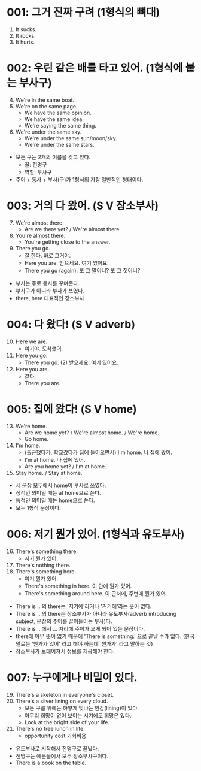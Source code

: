 
# 001: 그거 진짜 구려 (1형식의 뼈대)

1. It sucks.
2. It rocks.
3. It hurts.

# 002: 우린 같은 배를 타고 있어. (1형식에 붙는 부사구)

4. We're in the same boat.
5. We're on the same page.
   - We have the same opinion.
   - We have the same idea.
   - We're saying the same thing.
6. We're under the same sky.
   - We're under the same sun/moon/sky.
   - We're under the same stars.

- 모든 구는 2개의 이름을 갖고 있다.
  - 꼴: 전명구
  - 역할: 부사구
- 주어 + 동사 + 부사(구)가 1형식의 가장 일반적인 형태이다.

# 003: 거의 다 왔어. (S V 장소부사)

7. We're almost there.
   - Are we there yet? / We're almost there.
8. You're almost there.
   - You're getting close to the answer.
9. There you go.
   - 잘 한다. 바로 그거야.
   - Here you are. 받으세요. 여기 있어요.
   - There you go (again). 또 그 말이니? 또 그 짓이니?

- 부사는 주로 동사를 꾸며준다.
- 부사구가 아니라 부사가 쓰였다.
- there, here 대표적인 장소부사

# 004: 다 왔다! (S V adverb)

10. Here we are.
    - 여기야. 도착했어.
11. Here you go.
    - There you go. (2) 받으세요. 여기 있어요.
12. Here you are.
    - 같다.
	- There you are.

# 005: 집에 왔다! (S V home)

13. We're home.
    - Are we home yet? / We're almost home. / We're home.
	- Go home.
14. I'm home.
    - (출근했다가, 학교갔다가 집에 들어오면서) I'm home. 나 집에 왔어.
	- I'm at home. 나 집에 있어.
	- Are you home yet? / I'm at home.
15. Stay home. / Stay at home.

- 세 문장 모두에서 home이 부사로 쓰였다.
- 정적인 의미일 때는 at home으로 쓴다.
- 동적인 의미일 때는 home으로 쓴다.
- 모두 1형식 문장이다.

# 006: 저기 뭔가 있어. (1형식과 유도부사)

16. There's something there.
    - 저기 뭔가 있어.
17. There's nothing there.
18. There's something here.
    - 여기 뭔가 있어.
    - There's something in here. 이 안에 뭔가 있어.
    - There's something around here. 이 근처에, 주변에 뭔가 있어.

- There is ...의 there는 '저기에'라거나 '거기에'라는 뜻이 없다.
- There is ...의 there는 장소부사가 아니라 유도부사(adverb introducing subject, 문장의 주어를 끌어들이는 부사)다.
- There is ...에서 ... 자리에 주어가 오게 되어 있는 문장이다.
- there에 아무 뜻이 없기 때문에 'There is something.' 으로 끝날 수가 없다. (한국말로는 '뭔가가 있어' 라고 해야 하는데 '뭔가가' 라고 말하는 것)
- 장소부사가 보태어져서 정보를 제공해야 한다.

# 007: 누구에게나 비밀이 있다.

19. There's a skeleton in everyone's closet.
20. There's a silver lining on every cloud.
    - 모든 구름 위에는 하얗게 빛나는 안감(lining)이 있다.
	- 아무리 희망이 없어 보이는 시기에도 희망은 있다.
	- Look at the bright side of your life.
21. There's no free lunch in life.
    - opportunity cost 기회비용

- 유도부사로 시작해서 전명구로 끝났다.
- 전명구는 예문들에서 모두 장소부사구이다.
- There is a book on the table.
